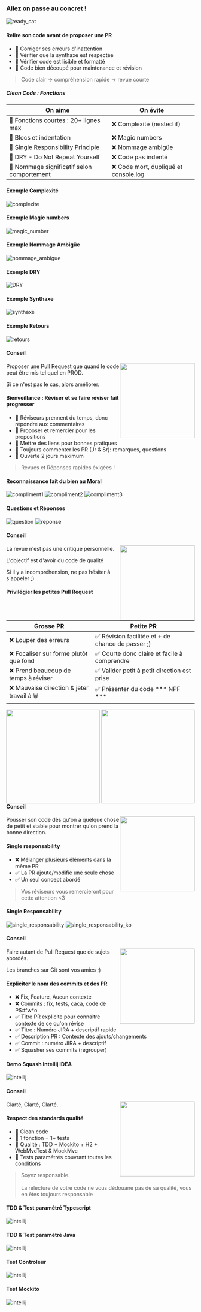 ### Allez on passe au concret !
![ready_cat](https://media.giphy.com/media/CjmvTCZf2U3p09Cn0h/giphy.gif)


#### Relire son code avant de proposer une PR
* 🎯 Corriger ses erreurs d'inattention <!-- .element: class="fragment" -->
* 🎯 Vérifier que la synthaxe est respectée <!-- .element: class="fragment" -->
* 🎯 Vérifier code est lisible et formatté <!-- .element: class="fragment" -->
* 🎯 Code bien découpé pour maintenance et révision <!-- .element: class="fragment" -->
> Code clair -> compréhension rapide -> revue courte
<!-- .element: class="fragment" style="font-size:70%;" -->


##### Clean Code : Fonctions
| On aime        | On évite   |
| -------------- | ----------- |
| 🎯 Fonctions courtes : 20+ lignes max      | ❌ Complexité (nested if)             |
| 🎯 Blocs et indentation                    | ❌ Magic numbers                      |
| 🎯 Single Responsibility Principle         | ❌ Nommage ambigüe                    |
| 🎯 DRY - Do Not Repeat Yourself            | ❌ Code pas indenté                   |
| 🎯 Nommage significatif selon comportement | ❌ Code mort, dupliqué et console.log |
<!-- .element: style="font-size:70%;" -->


#### Exemple Complexité
![complexite](https://miro.medium.com/max/1400/1*scf22B_mqWuQhUonDI6TXA.png) <!-- .element height="60%" width="60%" -->


#### Exemple Magic numbers
![magic_number](https://miro.medium.com/max/1400/1*gi8iv6LYvdgRQ0veYtsxJQ.png)


#### Exemple Nommage Ambigüe
![nommage_ambigue](https://miro.medium.com/max/1400/1*69VzxUJxl3xy4jJc70HPlw.png)


#### Exemple DRY
![DRY](https://miro.medium.com/max/1400/1*z2PjUl_CgXyIh2KScg0Lzg.png) <!-- .element height="70%" width="70%" -->


#### Exemple Synthaxe
![synthaxe](https://miro.medium.com/max/1400/1*qvsZvhCby-oGpDn5QqWsyg.png) <!-- .element height="70%" width="70%" -->


#### Exemple Retours
![retours](https://miro.medium.com/max/1400/1*8lwNVd1GbTIbnMUrg8DZ5g.png) <!-- .element height="70%" width="70%" -->


#### Conseil 
<img style="float: right;"  width="200" height="200" src="revue-code/assets/mr_net.png">

Proposer une Pull Request que quand le code peut être mis tel quel en PROD.<!-- .element: style="font-size:80%; color:orange" -->

Si ce n'est pas le cas, alors améliorer. <!-- .element: style="font-size:80%; color:orange" -->


#### Bienveillance : Réviser et se faire réviser fait progresser
* 🎯 Réviseurs prennent du temps, donc répondre aux commentaires <!-- .element: style="font-size:70%;" class="fragment" -->
* 🎯 Proposer et remercier pour les propositions <!-- .element: style="font-size:70%;" class="fragment" -->
* 🎯 Mettre des liens pour bonnes pratiques <!-- .element: style="font-size:70%;" class="fragment" -->
* 🎯 Toujours commenter les PR (Jr & Sr): remarques, questions <!-- .element: style="font-size:70%;" class="fragment" -->
* 🎯 Ouverte 2 jours maximum <!-- .element: style="font-size:70%;" class="fragment" -->
> Revues et Réponses rapides éxigées !
<!-- .element: style="font-size:90%;" class="fragment" -->


#### Reconnaissance fait du bien au Moral
![compliment1](revue-code/assets/compliment3.PNG) <!-- .element height="70%" width="70%" -->
![compliment2](revue-code/assets/compliment.PNG) <!-- .element height="70%" width="70%" -->
![compliment3](revue-code/assets/compliment2.PNG) <!-- .element height="70%" width="70%" -->


#### Questions et Réponses
![question](revue-code/assets/questions.PNG) <!-- .element height="70%" width="70%" -->
![reponse](revue-code/assets/repondre.PNG) <!-- .element height="70%" width="70%" -->


#### Conseil 
<img style="float: right;"  width="200" height="200" src="revue-code/assets/master_shifu.png">

La revue n'est pas une critique personnelle.<!-- .element: style="font-size:80%; color:orange" -->

L'objectif est d'avoir du code de qualité<!-- .element: style="font-size:80%; color:orange" -->

Si il y a incompréhension, ne pas hésiter à s'appeler ;)<!-- .element: style="font-size:80%; color:orange" -->


#### Privilégier les petites Pull Request 

| Grosse PR      | Petite PR   |
| -------------- | ----------- |
| ❌ Louper des erreurs                      | ✅ Révision facilitée et + de chance de passer ;)         |
| ❌ Focaliser sur forme plutôt que fond     | ✅ Courte donc claire et facile à comprendre              |
| ❌ Prend beaucoup de temps à réviser       | ✅ Valider petit à petit direction est prise              |
| ❌ Mauvaise direction & jeter travail à 🗑️ | ✅ Présenter du code *** NPF ***                          |
<!-- .element: style="font-size:60%;" -->
<img style="float: left;"  width="250" src="https://media.giphy.com/media/1JWbouY2SOSeQ/giphy.gif"> <!-- .element: class="fragment" -->
<img style="float: right;" width="250" src="https://media.giphy.com/media/RLW9YEaSBfBMt79fm4/giphy.gif"> <!-- .element: class="fragment" -->


#### Conseil 
<img style="float: right;"  width="200" height="200" src="revue-code/assets/ant_man.png">

Pousser son code dès qu'on a quelque chose de petit et stable pour montrer qu'on prend la bonne direction.<!-- .element: style="color:orange" -->


#### Single responsability 
* ❌ Mélanger plusieurs éléments dans la même PR <!-- .element: class="fragment" -->
* ✅ La PR ajoute/modifie une seule chose <!-- .element: class="fragment" -->
* ✅ Un seul concept abordé <!-- .element: class="fragment" -->
> Vos réviseurs vous remercieront pour cette attention <3
<!-- .element: class="fragment" -->


#### Single Responsability
![single_responsability](revue-code/assets/single_responsability.PNG) <!-- .element height="70%" width="70%" -->
![single_responsability_ko](revue-code/assets/single_responsability_ko.PNG) <!-- .element height="70%" width="70%" -->


#### Conseil 
<img style="float: right;"  width="200" height="200" src="revue-code/assets/spiderman.png">

Faire autant de Pull Request que de sujets abordés.<!-- .element: style="color:orange" -->

Les branches sur Git sont vos amies ;)<!-- .element: style="color:orange" -->


#### Expliciter le nom des commits et des PR
* ❌ Fix, Feature, Aucun contexte <!-- .element: class="fragment" style="font-size:70%;" -->
* ❌ Commits : fix, tests, caca, code de P$#fw*o <!-- .element: class="fragment" style="font-size:70%;" -->
* ✅ Titre PR explicite pour connaitre contexte de ce qu'on révise <!-- .element: class="fragment" style="font-size:70%;" -->
* ✅ Titre : Numéro JIRA + descriptif rapide <!-- .element: class="fragment" style="font-size:70%;" -->
* ✅ Description PR : Contexte des ajouts/changements <!-- .element: class="fragment" style="font-size:70%;" -->
* ✅ Commit : numéro JIRA + descriptif <!-- .element: class="fragment" style="font-size:70%;" -->
* ✅ Squasher ses commits (regrouper) <!-- .element: class="fragment" style="font-size:70%;" -->


#### Demo Squash Intellij IDEA
![intellij](/revue-code/assets/intellij.png)


#### Conseil 
<img style="float: right;"  width="200" height="200" src="revue-code/assets/spiderman.png">

Clarté, Clarté, Clarté.<!-- .element: style="color:orange" -->


#### Respect des standards qualité
* 🎯 Clean code <!-- .element: class="fragment" style="font-size:80%;" -->
* 🎯 1 fonction = 1+ tests <!-- .element: class="fragment" style="font-size:80%;" -->
* 🎯 Qualité : TDD + Mockito + H2 + WebMvcTest & MockMvc<!-- .element: class="fragment" style="font-size:80%;" -->
* 🎯 Tests paramétrés couvrant toutes les conditions <!-- .element: class="fragment" style="font-size:80%;" -->
> Soyez responsable.\
>\
> La relecture de votre code ne vous dédouane pas de sa qualité, vous en êtes toujours responsable
<!-- .element: class="fragment" style="font-size:80%;" -->


#### TDD & Test paramétré Typescript
![intellij](/revue-code/assets/typescript_test_parametre.PNG)


#### TDD & Test paramétré Java
![intellij](/revue-code/assets/java_test_parametre.PNG)


#### Test Controleur
![intellij](/revue-code/assets/webmvctest_kotlin.PNG)


#### Test Mockito
![intellij](/revue-code/assets/mockito_kotlin.PNG)